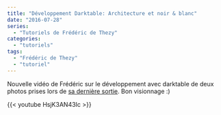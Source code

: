 ```yaml
---
title: "Développement Darktable: Architecture et noir & blanc"
date: "2016-07-28"
series:
  - "Tutoriels de Frédéric de Thezy"
categories: 
  - "tutoriels"
tags: 
  - "Frédéric de Thezy"
  - "tutoriel"
---
```


Nouvelle vidéo de Frédéric sur le développement avec darktable de deux photos prises lors de [sa dernière sortie](https://www.youtube.com/watch?v=g5iJCXhNFSo). Bon visionnage :)

{{< youtube HsjK3AN43Ic >}}
